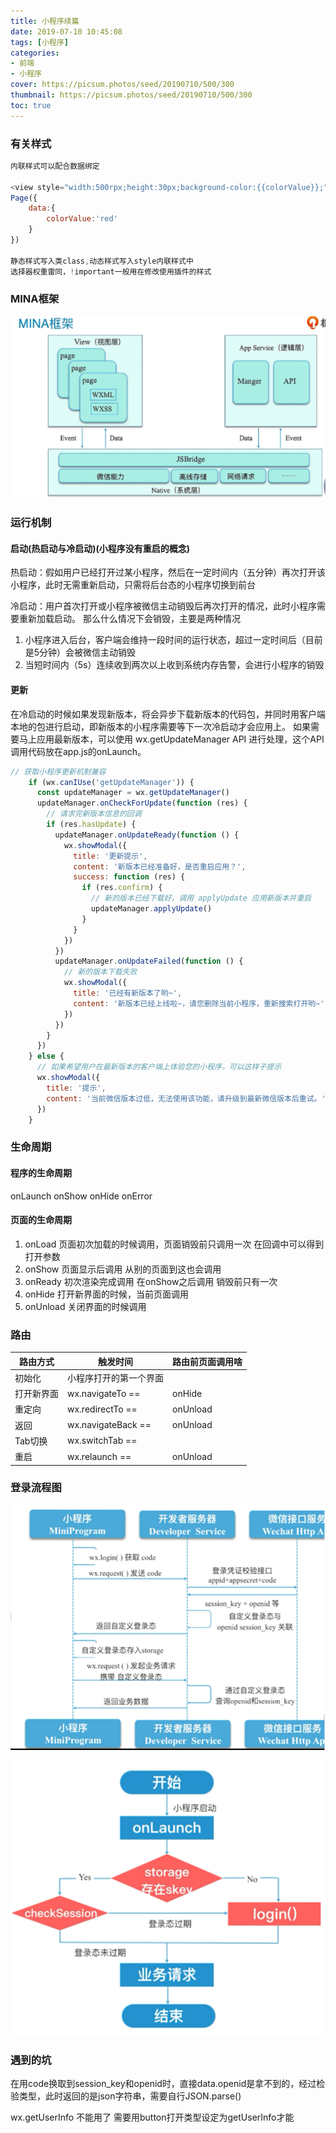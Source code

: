 ```yaml
---
title: 小程序续篇
date: 2019-07-10 10:45:08
tags: [小程序]
categories: 
- 前端
- 小程序
cover: https://picsum.photos/seed/20190710/500/300
thumbnail: https://picsum.photos/seed/20190710/500/300
toc: true
---
```

### 有关样式

```js
内联样式可以配合数据绑定

<view style="width:500rpx;height:30px;background-color:{{colorValue}};"></view>
Page({
    data:{
        colorValue:'red'
    }
})

静态样式写入类class,动态样式写入style内联样式中
选择器权重雷同，!important一般用在修改使用插件的样式
```



### MINA框架
![](小程序续篇/small1.png)



### 运行机制
#### 启动(热启动与冷启动)(小程序没有重启的概念)

热启动：假如用户已经打开过某小程序，然后在一定时间内（五分钟）再次打开该小程序，此时无需重新启动，只需将后台态的小程序切换到前台

冷启动：用户首次打开或小程序被微信主动销毁后再次打开的情况，此时小程序需要重新加载启动。
那么什么情况下会销毁，主要是两种情况
1. 小程序进入后台，客户端会维持一段时间的运行状态，超过一定时间后（目前是5分钟）会被微信主动销毁
2.  当短时间内（5s）连续收到两次以上收到系统内存告警，会进行小程序的销毁

#### 更新
在冷启动的时候如果发现新版本，将会异步下载新版本的代码包，并同时用客户端本地的包进行启动，即新版本的小程序需要等下一次冷启动才会应用上。 如果需要马上应用最新版本，可以使用 wx.getUpdateManager API 进行处理，这个API调用代码放在app.js的onLaunch。
```js
// 获取小程序更新机制兼容
    if (wx.canIUse('getUpdateManager')) {
      const updateManager = wx.getUpdateManager()
      updateManager.onCheckForUpdate(function (res) {
        // 请求完新版本信息的回调
        if (res.hasUpdate) {
          updateManager.onUpdateReady(function () {
            wx.showModal({
              title: '更新提示',
              content: '新版本已经准备好，是否重启应用？',
              success: function (res) {
                if (res.confirm) {
                  // 新的版本已经下载好，调用 applyUpdate 应用新版本并重启
                  updateManager.applyUpdate()
                }
              }
            })
          })
          updateManager.onUpdateFailed(function () {
            // 新的版本下载失败
            wx.showModal({
              title: '已经有新版本了哟~',
              content: '新版本已经上线啦~，请您删除当前小程序，重新搜索打开哟~',
            })
          })
        }
      })
    } else {
      // 如果希望用户在最新版本的客户端上体验您的小程序，可以这样子提示
      wx.showModal({
        title: '提示',
        content: '当前微信版本过低，无法使用该功能，请升级到最新微信版本后重试。'
      })
    }
```


### 生命周期
#### 程序的生命周期
onLaunch onShow onHide  onError
#### 页面的生命周期
1. onLoad 页面初次加载的时候调用，页面销毁前只调用一次 在回调中可以得到打开参数
2. onShow  页面显示后调用 从别的页面到这也会调用
3. onReady 初次渲染完成调用 在onShow之后调用  销毁前只有一次
4. onHide 打开新界面的时候，当前页面调用
5. onUnload 关闭界面的时候调用

### 路由

路由方式 |触发时间|路由前页面调用啥
---|---|---
初始化  | 小程序打开的第一个界面
打开新界面 | wx.navigateTo == <navigator open-type="navigateTo"/>|onHide
重定向 |wx.redirectTo == <navigator open-type="redirectTo"/>|onUnload
返回 |wx.navigateBack == <navigator open-type="navigateBack"/>|onUnload
Tab切换 |wx.switchTab == <navigator open-type="switchTab"/>
重启 |wx.relaunch == <navigator open-type="relaunch"/>|onUnload


### 登录流程图
![](小程序续篇/small2.png)


![](小程序续篇/small3.png)



### 遇到的坑

在用code换取到session_key和openid时，直接data.openid是拿不到的，经过检验类型，此时返回的是json字符串，需要自行JSON.parse()

wx.getUserInfo 不能用了 需要用button打开类型设定为getUserInfo才能